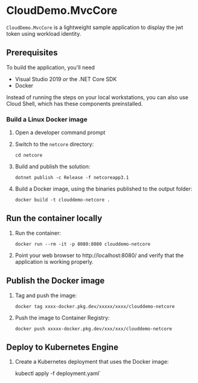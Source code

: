 # CloudDemo.MvcCore

`CloudDemo.MvcCore` is a lightweight sample application to display the jwt token using workload identity.

## Prerequisites

To build the application, you'll need

* Visual Studio 2019 _or_ the .NET Core SDK
* Docker

Instead of running the steps on your local workstations, you can also use Cloud Shell, which has
these components preinstalled.

### Build a Linux Docker image

1. Open a developer command prompt 
1. Switch to the `netcore` directory:

    `cd netcore`

1. Build and publish the solution:

    `dotnet publish -c Release -f netcoreapp3.1`

1. Build a Docker image, using the binaries published to the output folder:

    `docker build -t clouddemo-netcore .`

## Run the container locally

1. Run the container:

    `docker run --rm -it -p 8080:8080 clouddemo-netcore`

1. Point your web browser to http://localhost:8080/ and verify that the application is 
   working properly.

## Publish the Docker image

1. Tag and push the image:

    `docker tag xxxx-docker.pkg.dev/xxxxx/xxxx/clouddemo-netcore`

1. Push the image to Container Registry:

    `docker push xxxxx-docker.pkg.dev/xxx/xxx/clouddemo-netcore`

## Deploy to Kubernetes Engine

1. Create a Kubernetes deployment that uses the Docker image:

    kubectl apply -f deployment.yaml`
